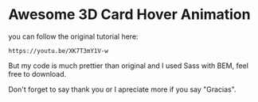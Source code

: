 # Awesome 3D Card Hover Animation

you can follow the original tutorial here:

```
https://youtu.be/XK7T3mY1V-w
```

But my code is much prettier than original and I used Sass with BEM, feel free to download.

Don't forget to say thank you or I apreciate more if you say "Gracias".
